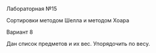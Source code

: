 Лабораторная №15

Сортировки методом Шелла и методом Хоара

Вариант 8

Дан список предметов и их вес. Упорядочить по весу.
